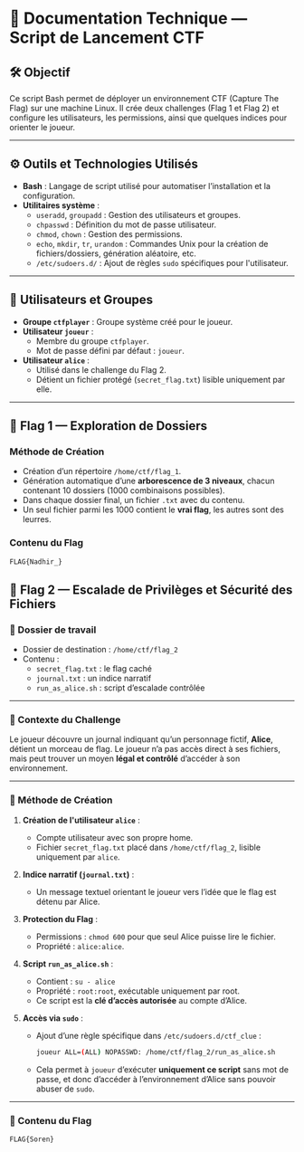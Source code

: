 # 📄 Documentation Technique — Script de Lancement CTF

## 🛠 Objectif

Ce script Bash permet de déployer un environnement CTF (Capture The Flag) sur une machine Linux. Il crée deux challenges (Flag 1 et Flag 2) et configure les utilisateurs, les permissions, ainsi que quelques indices pour orienter le joueur.

---

## ⚙️ Outils et Technologies Utilisés

- **Bash** : Langage de script utilisé pour automatiser l’installation et la configuration.
- **Utilitaires système** :
  - `useradd`, `groupadd` : Gestion des utilisateurs et groupes.
  - `chpasswd` : Définition du mot de passe utilisateur.
  - `chmod`, `chown` : Gestion des permissions.
  - `echo`, `mkdir`, `tr`, `urandom` : Commandes Unix pour la création de fichiers/dossiers, génération aléatoire, etc.
  - `/etc/sudoers.d/` : Ajout de règles `sudo` spécifiques pour l'utilisateur.

---

## 👥 Utilisateurs et Groupes

- **Groupe `ctfplayer`** : Groupe système créé pour le joueur.
- **Utilisateur `joueur`** :
  - Membre du groupe `ctfplayer`.
  - Mot de passe défini par défaut : `joueur`.
- **Utilisateur `alice`** :
  - Utilisé dans le challenge du Flag 2.
  - Détient un fichier protégé (`secret_flag.txt`) lisible uniquement par elle.

---

## 🧩 Flag 1 — Exploration de Dossiers

### Méthode de Création

- Création d’un répertoire `/home/ctf/flag_1`.
- Génération automatique d’une **arborescence de 3 niveaux**, chacun contenant 10 dossiers (1000 combinaisons possibles).
- Dans chaque dossier final, un fichier `.txt` avec du contenu.
- Un seul fichier parmi les 1000 contient le **vrai flag**, les autres sont des leurres.

### Contenu du Flag

```txt
FLAG{Nadhir_}
```

## 🔐 Flag 2 — Escalade de Privilèges et Sécurité des Fichiers

### 📁 Dossier de travail

- Dossier de destination : `/home/ctf/flag_2`
- Contenu :
  - `secret_flag.txt` : le flag caché
  - `journal.txt` : un indice narratif
  - `run_as_alice.sh` : script d’escalade contrôlée

---

### 🧠 Contexte du Challenge

Le joueur découvre un journal indiquant qu’un personnage fictif, **Alice**, détient un morceau de flag. Le joueur n’a pas accès direct à ses fichiers, mais peut trouver un moyen **légal et contrôlé** d’accéder à son environnement.

---

### 🧩 Méthode de Création

1. **Création de l'utilisateur `alice`** :
   - Compte utilisateur avec son propre home.
   - Fichier `secret_flag.txt` placé dans `/home/ctf/flag_2`, lisible uniquement par `alice`.

2. **Indice narratif (`journal.txt`)** :
   - Un message textuel orientant le joueur vers l’idée que le flag est détenu par Alice.

3. **Protection du Flag** :
   - Permissions : `chmod 600` pour que seul Alice puisse lire le fichier.
   - Propriété : `alice:alice`.

4. **Script `run_as_alice.sh`** :
   - Contient : `su - alice`
   - Propriété : `root:root`, exécutable uniquement par root.
   - Ce script est la **clé d’accès autorisée** au compte d’Alice.

5. **Accès via `sudo`** :
   - Ajout d’une règle spécifique dans `/etc/sudoers.d/ctf_clue` :
     ```bash
     joueur ALL=(ALL) NOPASSWD: /home/ctf/flag_2/run_as_alice.sh
     ```
   - Cela permet à `joueur` d’exécuter **uniquement ce script** sans mot de passe, et donc d’accéder à l’environnement d’Alice sans pouvoir abuser de `sudo`.

---

### 📄 Contenu du Flag

```txt
FLAG{Soren}

